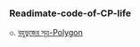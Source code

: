 ### Readimate-code-of-CP-life


৩. [বহুভুজের সূত্র-Polygon](https://github.com/Rabbi-hasan0/Readimate-code-of-CP-life/blob/main/Geometry/README.md#%E0%A7%A9-%E0%A6%AC%E0%A6%B9%E0%A7%81%E0%A6%AD%E0%A7%81%E0%A6%9C%E0%A7%87%E0%A6%B0-%E0%A6%B8%E0%A7%82%E0%A6%A4%E0%A7%8D%E0%A6%B0)
